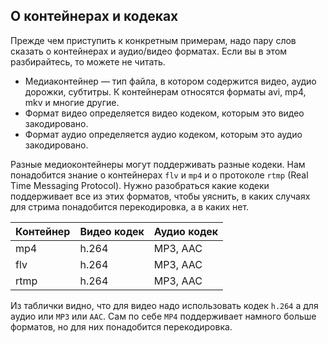 ## О контейнерах и кодеках

Прежде чем приступить к конкретным примерам, надо пару слов сказать о контейнерах и аудио/видео форматах. Если вы в этом разбирайтесь, то можете не читать.

- Медиаконтейнер — тип файла, в котором содержится видео, аудио дорожки, субтитры. К контейнерам относятся форматы avi, mp4, mkv и многие другие. 
- Формат видео определяется видео кодеком, которым это видео закодировано.
- Формат аудио определяется аудио кодеком, которым это аудио закодировано.

Разные медиоконтейнеры могут поддерживать разные кодеки. Нам понадобится знание о контейнерах `flv` и `mp4` и о протоколе `rtmp` (Real Time Messaging Protocol). Нужно разобраться какие кодеки поддерживает все из этих форматов, чтобы уяснить, в каких случаях для стрима понадобится перекодировка, а в каких нет.

| Контейнер | Видео кодек | Аудио кодек|
| --------- | ----------- | -----------|
| mp4       | h.264 | MP3, AAC |
| flv       | h.264 | MP3, AAC |
| rtmp      | h.264 | MP3, AAC|

Из таблички видно, что для видео надо использовать кодек `h.264` а для аудио или `MP3` или `AAC`. Сам по себе `MP4` поддерживает намного больше форматов, но для них понадобится перекодировка.